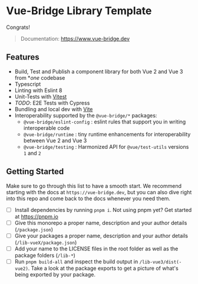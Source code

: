 # Vue-Bridge Library Template

Congrats!

> Documentation: https://www.vue-bridge.dev

## Features

*  Build, Test and Publish a component library for both Vue 2 and Vue 3 from **one* codebase
* Typescript
* Linting with Eslint 8
* Unit-Tests with [Vitest](https://vitest.dev)
* _TODO_: E2E Tests with Cypress
* Bundling and local dev with [Vite](https://vitejs.dev)
* Interoperability supported by the `@vue-bridge/*` packages:
  * `@vue-bridge/eslint-config` : eslint rules that support you in writing interoperable code
  * `@vue-bridge/runtime`       : tiny runtime enhancements for interoperability between Vue 2 and  Vue 3
  * `@vue-bridge/testing`       : Harmonized API for `@vue/test-utils` versions `1` and `2`

## Getting Started

Make sure to go through this list to have a smooth start. 
We recommend starting with the docs at `https://vue-bridge.dev`, but you can also dive right into this repo and come back to the docs whenever you need them.


- [ ] Install dependencies by running `pnpm i`. Not using pnpm yet? Get started at https://pnpm.io
- [ ] Give this monorepo a proper name, description and your author details (`/package.json`)
- [ ] Give your packages a proper name, description and your author details (`/lib-vueX/package.json`)
- [ ] Add your name to the LICENSE files in the root folder as well as the package folders (`/lib-*`)
- [ ] Run `pnpm build-all` and inspect the build output in `/lib-vue3/dist(-vue2)`. Take a look at the package exports to get a picture of what's being exported by your package.